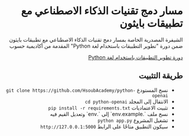 <div dir="rtl">
<h1> مسار  دمج تقنيات الذكاء الاصطناعي مع تطبيقات بايثون </h1>
<p>الشيفرة المصدرية الخاصة بمسار  دمج تقنيات الذكاء الاصطناعي مع تطبيقات بايثون ضمن دورة "تطوير التطبيقات باستخدام لغة Python" المقدمة من أكاديمية حسوب</p>

<div>
<a href="https://academy.hsoub.com/learn/python-application-development/">دورة تطوير التطبيقات باستخدام لغة Python</a>
</div>
<h2> طريقة التثبيت </h2>
<ul>
  <li>نسخ المستودع <code>git clone https://github.com/HsoubAcademy/python-openai</code></li>
  <li>الانتقال إلى المجلد <code>cd python-openai</code></li>
  <li>تثبيت الاعتماديات <code>pip install -r requirements.txt</code></li>
  <li>نسخ ملف `.env.example` إلى `.env` وتعديل القيم فيه </li>
  <li>تشغيل المشروع <code>python app.py</code></li>
  <li>سيكون التطبيق متاحًا على الرابط <code>http://127.0.0.1:5000</code></li>
</ul>
</div>
